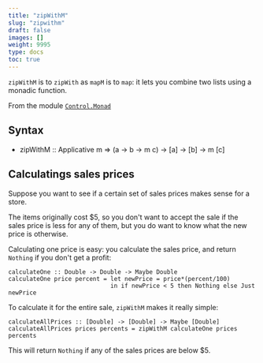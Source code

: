 ```yaml
---
title: "zipWithM"
slug: "zipwithm"
draft: false
images: []
weight: 9995
type: docs
toc: true
---
```


`zipWithM` is to `zipWith` as `mapM` is to `map`: it lets you combine two lists using a monadic function.

From the module [`Control.Monad`](http://hackage.haskell.org/package/base-4.9.1.0/docs/Control-Monad.html#v:zipWithM)

## Syntax
 - zipWithM :: Applicative m => (a -> b -> m c) -> [a] -> [b] -> m [c]

## Calculatings sales prices
Suppose you want to see if a certain set of sales prices makes sense for a store.

The items originally cost $5, so you don't want to accept the sale if the sales price is less for any of them, but you do want to know what the new price is otherwise.

Calculating one price is easy: you calculate the sales price, and return `Nothing` if you don't get a profit:

    calculateOne :: Double -> Double -> Maybe Double
    calculateOne price percent = let newPrice = price*(percent/100)
                                 in if newPrice < 5 then Nothing else Just newPrice

To calculate it for the entire sale, `zipWithM` makes it really simple:

    calculateAllPrices :: [Double] -> [Double] -> Maybe [Double]
    calculateAllPrices prices percents = zipWithM calculateOne prices percents

This will return `Nothing` if any of the sales prices are below $5.

